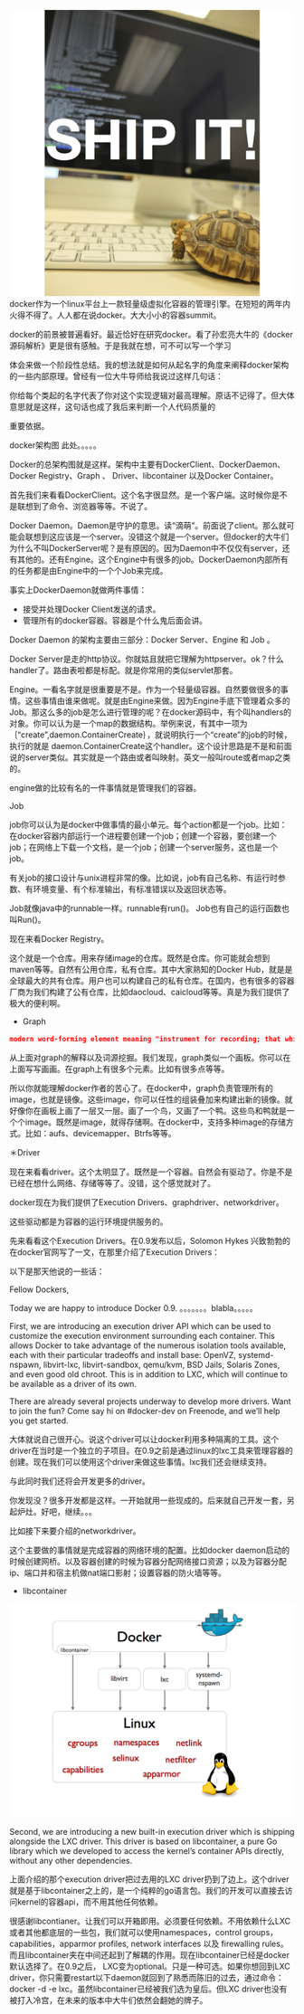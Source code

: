 ![](static/images/docker/shipit-gordon.jpg)
docker作为一个linux平台上一款轻量级虚拟化容器的管理引擎。在短短的两年内火得不得了。人人都在说docker。大大小小的容器summit。

docker的前景被普遍看好。最近恰好在研究docker。看了孙宏亮大牛的《docker源码解析》更是很有感触。于是我就在想，可不可以写一个学习

体会来做一个阶段性总结。我的想法就是如何从起名字的角度来阐释docker架构的一些内部原理。曾经有一位大牛导师给我说过这样几句话：

你给每个类起的名字代表了你对这个实现逻辑对最高理解。原话不记得了。但大体意思就是这样，这句话也成了我后来判断一个人代码质量的

重要依据。


docker架构图  此处。。。。。



Docker的总架构图就是这样。架构中主要有DockerClient、DockerDaemon、Docker Registry、Graph 、 Driver、libcontainer 以及Docker Container。


首先我们来看看DockerClient。这个名字很显然。是一个客户端。这时候你是不是联想到了命令、浏览器等等。不说了。


Docker Daemon。Daemon是守护的意思。读“滴萌”。前面说了client。那么就可能会联想到这应该是一个server。没错这个就是一个server。但docker的大牛们为什么不叫DockerServer呢？是有原因的。因为Daemon中不仅仅有server，还有其他的。还有Engine。这个Engine中有很多的job。DockerDaemon内部所有的任务都是由Engine中的一个个Job来完成。

事实上DockerDaemon就做两件事情：
* 接受并处理Docker Client发送的请求。
* 管理所有的docker容器。容器是个什么鬼后面会讲。

Docker Daemon 的架构主要由三部分：Docker Server、Engine 和 Job 。

Docker Server是走的http协议。你就姑且就把它理解为httpserver。ok？什么handler了。路由表啦都是标配。就是你常用的类似servlet那套。



Engine。一看名字就是很重要是不是。作为一个轻量级容器。自然要做很多的事情。这些事情由谁来做呢。就是由Engine来做。因为Engine手底下管理着众多的Job。那这么多的job是怎么进行管理的呢？在docker源码中，有个叫handlers的对象。你可以认为是一个map的数据结构。举例来说，有其中一项为｛“create”,daemon.ContainerCreate｝，就说明执行一个“create”的job的时候，执行的就是
daemon.ContainerCreate这个handler。这个设计思路是不是和前面说的server类似。其实就是一个路由或者叫映射。英文一般叫route或者map之类的。


engine做的比较有名的一件事情就是管理我们的容器。


Job

job你可以认为是docker中做事情的最小单元。每个action都是一个job。比如：在docker容器内部运行一个进程要创建一个job；创建一个容器，要创建一个job；在网络上下载一个文档，是一个job；创建一个server服务，这也是一个job。


有关job的接口设计与unix进程非常的像。比如说，job有自己名称、有运行时参数、有环境变量、有个标准输出，有标准错误以及返回状态等。

Job就像java中的runnable一样。runnable有run()。  Job也有自己的运行函数也叫Run()。


现在来看Docker Registry。

这个就是一个仓库。用来存储image的仓库。既然是仓库。你可能就会想到maven等等。自然有公用仓库，私有仓库。其中大家熟知的Docker Hub，就是是全球最大的共有仓库。用户也可以构建自己的私有仓库。在国内，也有很多的容器厂商为我们构建了公有仓库，比如daocloud、caicloud等等。真是为我们提供了极大的便利啊。



* Graph

```json
modern word-forming element meaning "instrument for recording; that which writes, marks, or describes; something written," from Greek -graphos "-writing, -writer" (as in autographos "written with one's own hand"), from graphe "writing, the art of writing, a writing," from graphein "to write, express by written characters," earlier "to draw, represent by lines drawn" (see -graphy). Adopted widely (Dutch -graaf, German -graph, French -graphe, Spanish -grafo). Related: -grapher; -graphic; -graphical.
```

从上面对graph的解释以及词源挖掘。我们发现，graph类似一个画板。你可以在上面写写画画。在graph上有很多个元素。比如有很多点等等。

所以你就能理解docker作者的苦心了。在docker中，graph负责管理所有的image，也就是镜像。这些image，你可以任性的组装叠加来构建出新的镜像。就好像你在画板上画了一层又一层。画了一个鸟，又画了一个鸭。这些鸟和鸭就是一个个image。既然是image，就得存储啊。在docker中，支持多种image的存储方式。比如：aufs、devicemapper、Btrfs等等。


＊Driver

现在来看看driver。这个太明显了。既然是一个容器。自然会有驱动了。你是不是已经在想什么网络、存储等等了。没错，这个感觉就对了。

docker现在为我们提供了Execution Drivers、graphdriver、networkdriver。

这些驱动都是为容器的运行环境提供服务的。

先来看看这个Execution Drivers。在0.9发布以后，Solomon Hykes 兴致勃勃的在docker官网写了一文，在那里介绍了Execution Drivers：

以下是那天他说的一些话：

Fellow Dockers,

Today we are happy to introduce Docker 0.9. 。。。。。。。blabla。。。。。

First, we are introducing an execution driver API which can be used to customize the execution environment surrounding each container. This allows Docker to take advantage of the numerous isolation tools available, each with their particular tradeoffs and install base: OpenVZ, systemd-nspawn, libvirt-lxc, libvirt-sandbox, qemu/kvm, BSD Jails, Solaris Zones, and even good old chroot. This is in addition to LXC, which will continue to be available as a driver of its own.

There are already several projects underway to develop more drivers. Want to join the fun? Come say hi on #docker-dev on Freenode, and we’ll help you get started.

大体就说自己很开心。说这个driver可以让docker利用多种隔离的工具。这个driver在当时是一个独立的子项目。在0.9之前是通过linux的lxc工具来管理容器的创建。现在我们可以使用这个driver来做这些事情。lxc我们还会继续支持。

与此同时我们还将会开发更多的driver。

你发现没？很多开发都是这样。一开始就用一些现成的。后来就自己开发一套，另起炉灶。好吧，继续。。。


比如接下来要介绍的networkdriver。

这个主要做的事情就是完成容器的网络环境的配置。比如docker daemon启动的时候创建网桥。以及容器创建的时候为容器分配网络接口资源；以及为容器分配ip、端口并和宿主机做nat端口影射；设置容器的防火墙等等。




* libcontainer

![](static/images/docker/docker-execdriver-diagram.png)

Second, we are introducing a new built-in execution driver which is shipping alongside the LXC driver. This driver is based on libcontainer, a pure Go library which we developed to access the kernel’s container APIs directly, without any other dependencies.

上面介绍的那个execution driver把过去用的LXC driver扔到了边上。这个driver就是基于libcontainer之上的，是一个纯粹的go语言包。我们的开发可以直接去访问kernel的容器api，而不用其他任何依赖。

很感谢libcontianer。让我们可以开箱即用。必须要任何依赖。不用依赖什么LXC或者其他都底层的一些包，我们就可以使用namespaces，control groups，capabilities，apparmor profiles, network interfaces 以及 firewalling rules。而且libcontainer夹在中间还起到了解耦的作用。现在libcontainer已经是docker默认选择了。在0.9之后，
LXC变为optional。只是一种可选。如果你想回到LXC driver，你只需要restart以下daemon就回到了熟悉而陈旧的过去，通过命令：docker -d -e lxc。虽然libcontainer已经被我们选为皇后。但LXC driver也没有被打入冷宫，在未来的版本中大牛们依然会翻她的牌子。
